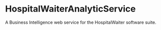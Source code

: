 # HospitalWaiterAnalyticService
A Business Intelligence web service for the HospitalWaiter software suite.
